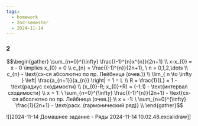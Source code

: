 ```yaml
---
tags:
  - homework
  - 2nd-semester
  - 2024-11-14
---
```


### 2

$$\begin{gather}
\sum_{n=0}^{\infty} \frac{(-1)^{n}x^{n}}{2n+1} \\
x-x_{0} = x - 0 \implies x_{0} = 0 \\
c_{n} = \frac{(-1)^{n}}{2n+1}, \ n = 0,1,2,\dots \\
c_{n} - \text{сх-ся абсолютно по пр. Лейбница (очев.)} \\
\lim_{ n \to \infty } \left| \frac{a_{n+1}}{a_{n}} \right| = 1 = L \\
R = \frac{1}{L} = 1 - \text{радиус сходимости} \\
(x_{0}-R; x_{0}+R) = (-1;1) - \text{интервал сходимости} \\
x = 1: \ 
\sum_{n=0}^{\infty} \frac{(-1)^{n}}{2n+1} - \text{сх-ся абсолютно по пр. Лейбница (очев.)} \\
x = -1: \ \sum_{n=0}^{\infty} \frac{1}{2n+1} - \text{расх. (гармонический ряд)} \\
\end{gather}$$

![[2024-11-14 Домашнее задание - Ряды 2024-11-14 10.02.48.excalidraw]]